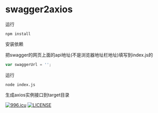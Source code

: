 # swagger2axios

运行
```
npm install
```
安装依赖

把swagger的网页上面的api地址(不是浏览器地址栏地址)填写到index.js的  
```javascript
var swaggerUrl = '';
```

运行
```
node index.js  
```
生成axios实例接口到target目录  


<a href="https://996.icu"><img src="https://img.shields.io/badge/link-996.icu-red.svg" alt="996.icu"></a> 
[![LICENSE](https://img.shields.io/badge/license-NPL%20(The%20996%20Prohibited%20License)-blue.svg)](https://github.com/996icu/996.ICU/blob/master/LICENSE)
